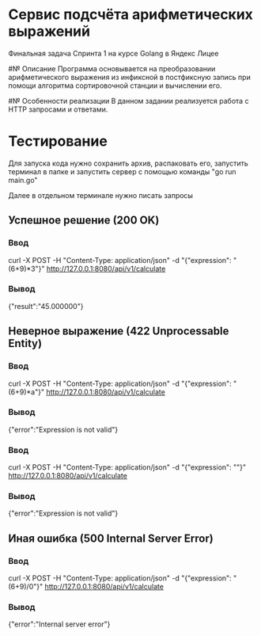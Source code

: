 # Сервис подсчёта арифметических выражений
Финальная задача Спринта 1 на курсе Golang в Яндекс Лицее

#№ Описание
Программа основывается на преобразовании арифметического выражения из инфиксной в постфиксную запись при помощи алгоритма сортировочной станции и вычислении его.

#№ Особенности реализации
В данном задании реализуется работа с HTTP запросами и ответами.

# Тестирование
Для запуска кода нужно сохранить архив, распаковать его, запустить терминал в папке и запустить сервер с помощью команды "go run main.go"

Далее в отдельном терминале нужно писать запросы

## Успешное решение (200 OK)
### Ввод
curl -X POST -H "Content-Type: application/json" -d "{\"expression\": \"(6+9)*3\"}" http://127.0.0.1:8080/api/v1/calculate
### Вывод
{"result":"45.000000"}

## Неверное выражение (422 Unprocessable Entity)
### Ввод
curl -X POST -H "Content-Type: application/json" -d "{\"expression\": \"(6+9)*a\"}" http://127.0.0.1:8080/api/v1/calculate
### Вывод
{"error":"Expression is not valid"}

### Ввод
curl -X POST -H "Content-Type: application/json" -d "{\"expression\": \"\"}" http://127.0.0.1:8080/api/v1/calculate
### Вывод
{"error":"Expression is not valid"}

## Иная ошибка (500 Internal Server Error)
### Ввод
curl -X POST -H "Content-Type: application/json" -d "{\"expression\": \"(6+9)/0\"}" http://127.0.0.1:8080/api/v1/calculate
### Вывод
{"error":"Internal server error"}
